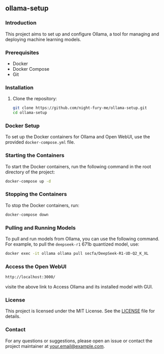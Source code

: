 ## ollama-setup

### Introduction

This project aims to set up and configure Ollama, a tool for managing and deploying machine learning models.

### Prerequisites

-   Docker
-   Docker Compose
-   Git

### Installation

1. Clone the repository:
    ```bash
    git clone https://github.com/night-fury-me/ollama-setup.git
    cd ollama-setup
    ```

### Docker Setup

To set up the Docker containers for Ollama and Open WebUI, use the provided `docker-compose.yml` file.

### Starting the Containers

To start the Docker containers, run the following command in the root directory of the project:

```bash
docker-compose up -d
```

### Stopping the Containers

To stop the Docker containers, run:

```bash
docker-compose down
```

### Pulling and Running Models

To pull and run models from Ollama, you can use the following command. For example, to pull the `deepseek-r1` 671b quantized model, use:

```bash
docker exec -it ollama ollama pull secfa/DeepSeek-R1-UD-Q2_K_XL
```

### Access the Open WebUI

```bash
http://localhost:3000/
```

visite the above link to Access Ollama and its installed model with GUI.

### License

This project is licensed under the MIT License. See the [LICENSE](LICENSE) file for details.

### Contact

For any questions or suggestions, please open an issue or contact the project maintainer at your.email@example.com.
